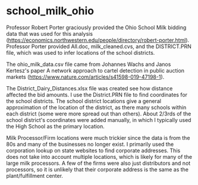 # school_milk_ohio

Professor Robert Porter graciously provided the Ohio School Milk bidding data that was used for this analysis (https://economics.northwestern.edu/people/directory/robert-porter.html). Professor Porter provided All.doc, milk_cleaned.cvs, and the DISTRICT.PRN file, which was used to infer locations of the school districts.

The ohio_milk_data.csv file came from Johannes Wachs and Janos Kertesz's paper A network approach to cartel detection in public auction markets (https://www.nature.com/articles/s41598-019-47198-1).

The District_Dairy_Distances.xlsx file was created see how distance affected the bid amounts. I use the District.PRN file to find coordinates for the school districts. The school district locations give a general approximation of the location of the district, as there many schools within each district (some were more spread out than others). About 2/3rds of the school district's coordinates were added manually, in which I typically used the High School as the primary location. 

Milk Processor/Firm locations were much trickier since the data is from the 80s and many of the businesses no longer exist. I primarily used the corporation lookup on state websites to find corporate addresses. This does not take into account multiple locations, which is likely for many of the large milk processors. A few of the firms were also just distributors and not processors, so it is unlikely that their corporate address is the same as the plant/fulfillment center.
